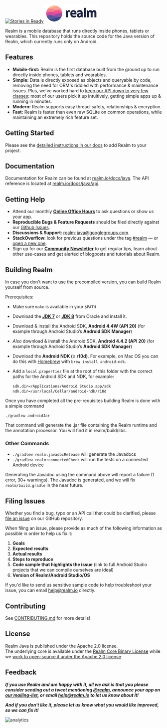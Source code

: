[![Stories in Ready](https://badge.waffle.io/realm/realm-java.png?label=ready&title=Ready)](https://waffle.io/realm/realm-java)
![Realm](logo.png)

Realm is a mobile database that runs directly inside phones, tablets or wearables.
This repository holds the source code for the Java version of Realm, which currently runs only on Android.

## Features

* **Mobile-first:** Realm is the first database built from the ground up to run directly inside phones, tablets and wearables.
* **Simple:** Data is directly exposed as objects and queryable by code, removing the need for ORM's riddled with performance & maintenance issues. Plus, we've worked hard to [keep our API down to very few classes](http://realm.io/docs/java/): most of our users pick it up intuitively, getting simple apps up & running in minutes.
* **Modern:** Realm supports easy thread-safety, relationships & encryption.
* **Fast:** Realm is faster than even raw SQLite on common operations, while maintaining an extremely rich feature set.

## Getting Started

Please see the [detailed instructions in our docs](http://realm.io/docs/java/#installation) to add Realm to your project.

## Documentation

Documentation for Realm can be found at [realm.io/docs/java](http://realm.io/docs/java).
The API reference is located at [realm.io/docs/java/api](http://realm.io/docs/java/api).

## Getting Help

- Attend our monthly [**Online Office Hours**](http://j.mp/realm-office-hours) to ask questions or show us your app.
- **Reproducible Bugs & Feature Requests** should be filed directly against our [Github Issues](https://github.com/realm/realm-java/issues).
- **Discussions & Support**: [realm-java@googlegroups.com](https://groups.google.com/d/forum/realm-java).
- **StackOverflow**: look for previous questions under the tag [#realm](https://stackoverflow.com/questions/tagged/realm?sort=newest) — or [open a new one](http://stackoverflow.com/questions/ask?tags=realm).
- Sign up for our [**Community Newsletter**](http://eepurl.com/VEKCn) to get regular tips, learn about other use-cases and get alerted of blogposts and tutorials about Realm.

## Building Realm

In case you don't want to use the precompiled version, you can build Realm yourself from source.

Prerequisites:

* Make sure `make` is available in your `$PATH`
* Download the [**JDK 7**](http://www.oracle.com/technetwork/java/javase/downloads/jdk7-downloads-1880260.html) or [**JDK 8**](http://www.oracle.com/technetwork/java/javase/downloads/jdk8-downloads-2133151.html) from Oracle and install it.
* Download & install the Android SDK, **Android 4.4W (API 20)** (for example through Android Studio’s **Android SDK Manager**)
* _Also_ download & install the Android SDK, **Android 4.4.2 (API 20)** (for example through Android Studio’s **Android SDK Manager**)
* Download the **Android NDK (= r10d)**. For example, on Mac OS you can do this with [Homebrew](http://brew.sh) with `brew install android-ndk`.
* Add a `local.properties` file at the root of this folder with the correct paths for the Android SDK and NDK, for example:

    ```
    sdk.dir=/Applications/Android Studio.app/sdk
    ndk.dir=/usr/local/Cellar/android-ndk/r10d
    ```

Once you have completed all the pre-requisites building Realm is done with a simple command

    ./gradlew androidJar

That command will generate the .jar file containing the Realm runtime and the annotation processor. You will find it in realm/build/libs.

### Other Commands

 * `./gradlew realm:javadocRelease` will generate the Javadocs
 * `./gradlew realm:connectedCheck` will run the tests on a connected Android device

Generating the Javadoc using the command above will report a failure (1 error, 30+ warnings). The Javadoc is generated, and we will fix 
`realm/build.gradle` in the near future.

## Filing Issues

Whether you find a bug, typo or an API call that could be clarified, please [file an issue](https://github.com/realm/realm-java/issues) on our GitHub repository.

When filing an issue, please provide as much of the following information as possible in order to help us fix it:

1. **Goals**
2. **Expected results**
3. **Actual results**
4. **Steps to reproduce**
5. **Code sample that highlights the issue** (link to full Android Studio projects that we can compile ourselves are ideal)
6. **Version of Realm/Android Studio/OS**

If you'd like to send us sensitive sample code to help troubleshoot your issue, you can email <help@realm.io> directly.

## Contributing

See [CONTRIBUTING.md](CONTRIBUTING.md) for more details!

## License

Realm Java is published under the Apache 2.0 license.  
The underlying core is available under the [Realm Core Binary License](LICENSE#L210-L243) while we [work to open-source it under the Apache 2.0 license](http://realm.io/docs/java/#faq).

## Feedback

**_If you use Realm and are happy with it, all we ask is that you please consider sending out a tweet mentioning [@realm](http://twitter.com/realm), announce your app on [our mailing-list](https://groups.google.com/forum/#!forum/realm-java), or email [help@realm.io](mailto:help@realm.io) to let us know about it!_**

**_And if you don't like it, please let us know what you would like improved, so we can fix it!_**

![analytics](https://ga-beacon.appspot.com/UA-50247013-2/realm-java/README?pixel)
